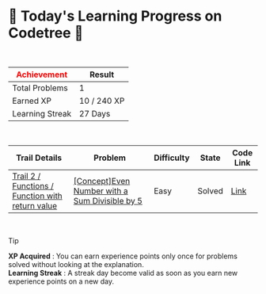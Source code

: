 # 🌲 Today's Learning Progress on Codetree 🌲

<br />

| <span style="color:red;display:block;text-align:center;"> **Achievement**</span> | Result |
|---|---|
|Total Problems| 1 |
| Earned XP | 10 / 240 XP |
| Learning Streak | 27 Days |

<br />

|Trail Details|Problem|Difficulty|State|Code Link|
|---|---|---|---|---|
|[Trail 2 / Functions / Function with return value](https://www.codetree.ai/trail-info/novice-mid/)|[[Concept]Even Number with a Sum Divisible by 5](https://www.codetree.ai/trails/complete/curated-cards/intro-an-even-number-with-a-multiple-of-5-in-the-sum/)|Easy|Solved|[Link](https://github.com/linuschoudhury/codetree/blob/main/250203/%EC%A7%9D%EC%88%98%EC%9D%B4%EB%A9%B4%EC%84%9C%20%ED%95%A9%EC%9D%B4%205%EC%9D%98%20%EB%B0%B0%EC%88%98%EC%9D%B8%20%EC%88%98/an-even-number-with-a-multiple-of-5-in-the-sum.py)|


<br />

> [!TIP]
> **XP Acquired** : You can earn experience points only once for problems solved without looking at the explanation.  
> **Learning Streak** : A streak day become valid as soon as you earn new experience points on a new day.

